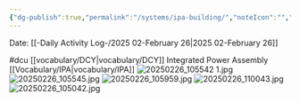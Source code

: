 ```yaml
---
{"dg-publish":true,"permalink":"/systems/ipa-building/","noteIcon":"","created":"2025-02-26T13:03:09.951-06:00"}
---
```


Date: [[-Daily Activity Log-/2025 02-February 26\|2025 02-February 26]]

#dcu 
[[vocabulary/DCY\|vocabulary/DCY]]
Integrated Power Assembly
[[Vocabulary/IPA\|vocabulary/IPA]]
![20250226_105542 1.jpg](/img/user/20250226_105542%201.jpg)
	![20250226_105545.jpg](/img/user/20250226_105545.jpg)
![20250226_105959.jpg](/img/user/20250226_105959.jpg)
![20250226_110043.jpg](/img/user/20250226_110043.jpg)
![20250226_105042.jpg](/img/user/20250226_105042.jpg)